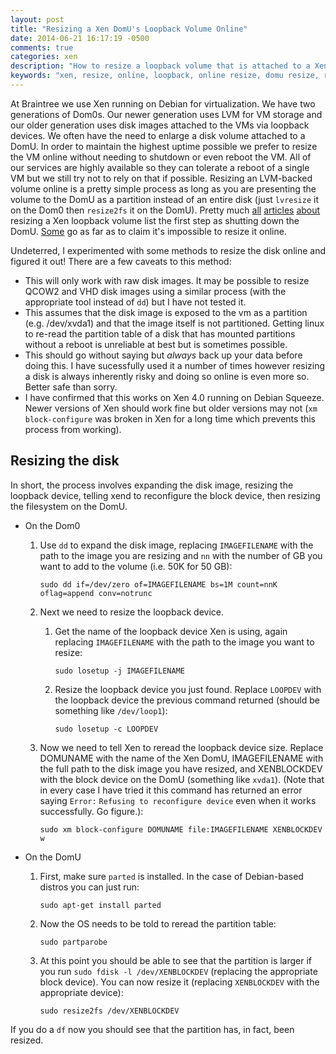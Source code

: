 ```yaml
---
layout: post
title: "Resizing a Xen DomU's Loopback Volume Online"
date: 2014-06-21 16:17:19 -0500
comments: true
categories: xen
description: "How to resize a loopback volume that is attached to a Xen DomU without rebooting the DomU"
keywords: "xen, resize, online, loopback, online resize, domu resize, resize volume"
---
```


At Braintree we use Xen running on Debian for virtualization.  We have two generations of Dom0s.  Our newer generation uses LVM for VM storage and our older generation uses disk images attached to the VMs via loopback devices.  We often have the need to enlarge a disk volume attached to a DomU.  In order to maintain the highest uptime possible we prefer to resize the VM online without needing to shutdown or even reboot the VM.  All of our services are highly available so they can tolerate a reboot of a single VM but we still try not to rely on that if possible.  Resizing an LVM-backed volume online is a pretty simple process as long as you are presenting the volume to the DomU as a partition instead of an entire disk (just `lvresize` it on the Dom0 then `resize2fs` it on the DomU).  Pretty much [all](http://theninthdimension.blogspot.com/2010/01/how-to-resize-grow-xen-vm-partition.html) [articles](http://grantmcwilliams.com/item/262-resize-disk-image-used-as-xen-domu-hard-drive) [about](http://amandine.aupetit.info/187/add-disk-space-to-a-img-disk-image-for-use-with-xen-for-example/) resizing a Xen loopback volume list the first step as shutting down the DomU.  [Some](http://serverfault.com/questions/65340/how-do-i-get-a-xen-domu-to-notice-a-change-in-the-block-size-of-one-of-its-phy-d) go as far as to claim it's impossible to resize it online.

<!-- more -->

Undeterred, I experimented with some methods to resize the disk online and figured it out!  There are a few caveats to this method:

  * This will only work with raw disk images.  It may be possible to resize QCOW2 and VHD disk images using a similar process (with the appropriate tool instead of `dd`) but I have not tested it.
  * This assumes that the disk image is exposed to the vm as a partition (e.g. /dev/xvda1) and that the image itself is not partitioned.  Getting linux to re-read the partition table of a disk that has mounted partitions without a reboot is unreliable at best but is sometimes possible.
  * This should go without saying but _always_ back up your data before doing this.  I have sucessfully used it a number of times however resizing a disk is always inherently risky and doing so online is even more so.  Better safe than sorry.
  * I have confirmed that this works on Xen 4.0 running on Debian Squeeze.  Newer versions of Xen should work fine but older versions may not (`xm block-configure` was broken in Xen for a long time which prevents this process from working).

Resizing the disk
-----------------

In short, the process involves expanding the disk image, resizing the loopback device, telling xend to reconfigure the block device, then resizing the filesystem on the DomU.

* On the Dom0
    1. Use `dd` to expand the disk image, replacing `IMAGEFILENAME` with the path to the image you are resizing and `nn` with the number of GB you want to add to the volume (i.e. 50K for 50 GB):

        ```sudo dd if=/dev/zero of=IMAGEFILENAME bs=1M count=nnK oflag=append conv=notrunc```

    2. Next we need to resize the loopback device.

        1. Get the name of the loopback device Xen is using, again replacing `IMAGEFILENAME` with the path to the image you want to resize:

            ```sudo losetup -j IMAGEFILENAME```

        2. Resize the loopback device you just found.  Replace `LOOPDEV` with the loopback device the previous command returned (should be something like `/dev/loop1`):

            ```sudo losetup -c LOOPDEV```

    3. Now we need to tell Xen to reread the loopback device size.  Replace DOMUNAME with the name of the Xen DomU, IMAGEFILENAME with the full path to the disk image you have resized, and XENBLOCKDEV with the block device on the DomU (something like `xvda1`).  (Note that in every case I have tried it this command has returned an error saying `Error:` `Refusing to reconfigure device` even when it works successfully.  Go figure.):

        ```sudo xm block-configure DOMUNAME file:IMAGEFILENAME XENBLOCKDEV w```

* On the DomU
    1. First, make sure `parted` is installed.  In the case of Debian-based distros you can just run:

        ```sudo apt-get install parted```

    2. Now the OS needs to be told to reread the partition table:

        ```sudo partparobe```

    3. At this point you should be able to see that the partition is larger if you run `sudo fdisk -l /dev/XENBLOCKDEV` (replacing the appropriate block device).  You can now resize it (replacing `XENBLOCKDEV` with the appropriate device):

        ```sudo resize2fs /dev/XENBLOCKDEV```

If you do a `df` now you should see that the partition has, in fact, been resized.
